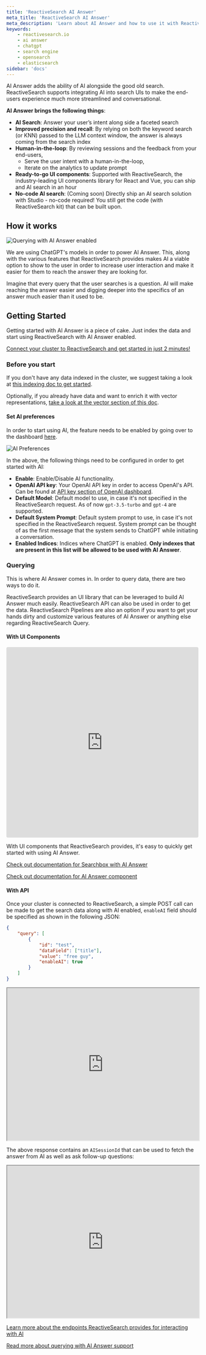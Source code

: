 ```yaml
---
title: 'ReactiveSearch AI Answer'
meta_title: 'ReactiveSearch AI Answer'
meta_description: 'Learn about AI Answer and how to use it with ReactiveSearch'
keywords:
    - reactivesearch.io
    - ai answer
    - chatgpt
    - search engine
    - opensearch
    - elasticsearch
sidebar: 'docs'
---
```


AI Answer adds the ability of AI alongside the good old search. ReactiveSearch supports integrating AI into search UIs to make the end-users experience much more streamlined and conversational.

**AI Answer brings the following things**:

- **AI Search**: Answer your user’s intent along side a faceted search
- **Improved precision and recall**: By relying on both the keyword search (or KNN) passed to the LLM context window, the answer is always coming from the search index
- **Human-in-the-loop**: By reviewing sessions and the feedback from your end-users,
    - Serve the user intent with a human-in-the-loop,
    - Iterate on the analytics to update prompt
- **Ready-to-go UI components**: Supported with ReactiveSearch, the industry-leading UI components library for React and Vue, you can ship and AI search in an hour
- **No-code AI search**: (Coming soon) Directly ship an AI search solution with Studio - no-code required! You still get the code (with ReactiveSearch kit) that can be built upon.

## How it works

![Querying with AI Answer enabled](../../../../content/images/concepts/querying_ai.png "Querying with AI Answer Vizualized")

We are using ChatGPT's models in order to power AI Answer. This, along with the various features that ReactiveSearch provides makes AI a viable option to show to the user in order to increase user interaction and make it easier for them to reach the answer they are looking for.

Imagine that every query that the user searches is a question. AI will make reaching the answer easier and digging deeper into the specifics of an answer much easier than it used to be.

## Getting Started

Getting started with AI Answer is a piece of cake. Just index the data and start using ReactiveSearch with AI Answer enabled.

[Connect your cluster to ReactiveSearch and get started in just 2 minutes!](https://dashboard.reactivesearch.io/signup?utm_source=docs&utm_medium=docs&utm_campaign=ai_answer)

### Before you start

If you don't have any data indexed in the cluster, we suggest taking a look at [this indexing doc to get started](./indexing).

Optionally, if you already have data and want to enrich it with vector representations, [take a look at the vector section of this doc](./indexing#enriching-with-vector-data).

#### Set AI preferences

In order to start using AI, the feature needs to be enabled by going over to the dashboard [here](https://dash.reactivesearch.io/cluster/ai-preferences).

![AI Preferences](https://i.imgur.com/wBzEW2o.jpg "AI preferences")

In the above, the following things need to be configured in order to get started with AI:

- **Enable**: Enable/Disable AI functionality.
- **OpenAI API key**: Your OpenAI API key in order to access OpenAI's API. Can be found at [API key section of OpenAI dashboard](https://platform.openai.com/account/api-keys).
- **Default Model**: Default model to use, in case it's not specified in the ReactiveSearch request. As of now `gpt-3.5-turbo` and `gpt-4` are supported.
- **Default System Prompt**: Default system prompt to use, in case it's not specified in the ReactiveSearch request. System prompt can be thought of as the first message that the system sends to ChatGPT while initiating a conversation.
- **Enabled Indices**: Indices where ChatGPT is enabled. **Only indexes that are present in this list will be allowed to be used with AI Answer**.


### Querying

This is where AI Answer comes in. In order to query data, there are two ways to do it.

ReactiveSearch provides an UI library that can be leveraged to build AI Answer much easily. ReactiveSearch API can also be used in order to get the data. ReactiveSearch Pipelines are also an option if you want to get your hands dirty and customize various features of AI Answer or anything else regarding ReactiveSearch Query.

#### With UI Components

<iframe src="https://codesandbox.io/embed/github/awesome-reactivesearch/q-n-a-search-ui/tree/main/?fontsize=14&hidenavigation=1&theme=light"
     style="width:100%; height:500px; border:0; border-radius: 4px; overflow:hidden;"
     title="q-n-a-search-ui"
     allow="accelerometer; ambient-light-sensor; camera; encrypted-media; geolocation; gyroscope; hid; microphone; midi; payment; usb; vr; xr-spatial-tracking"
     sandbox="allow-forms allow-modals allow-popups allow-presentation allow-same-origin allow-scripts"
   ></iframe>

With UI components that ReactiveSearch provides, it's easy to quickly get started with using AI Answer.

[Check out documentation for Searchbox with AI Answer](https://docs.reactivesearch.io/docs/reactivesearch/react/search/searchbox/#aiconfig)

[Check out documentation for AI Answer component](https://docs.reactivesearch.io/docs/reactivesearch/react/search/aianswer/)

#### With API

Once your cluster is connected to ReactiveSearch, a simple POST call can be made to get the search data along with AI enabled, `enableAI` field should be specified as shown in the following JSON:

```json
{
    "query": [
        {
            "id": "test",
            "dataField": ["title"],
            "value": "free guy",
            "enableAI": true
        }
    ]
}
```

<iframe frameborder="1px" width="100%" height="400px" src="https://play.reactivesearch.io/embed/VvDdd6uvjFUYwVSelYQJ"></iframe>

The above response contains an `AISessionId` that can be used to fetch the answer from AI as well as ask follow-up questions:

<iframe frameborder="1px" width="100%" height="400px" src="https://play.reactivesearch.io/embed/fp5e52TLUckcPSPTEyty"></iframe>

[Learn more about the endpoints ReactiveSearch provides for interacting with AI](https://api.reactivesearch.io/#44009fda-61f7-4d1b-81b5-9f495d3111a3)

[Read more about querying with AI Answer support](./querying)


